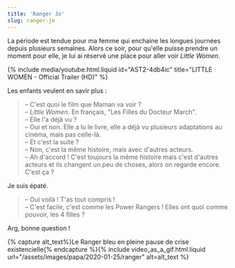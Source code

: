 ```yaml
---
title: 'Ranger Jo'
slug: ranger-jo
---
```


La période est tendue pour ma femme qui enchaine les longues journées depuis
plusieurs semaines. Alors ce soir, pour qu'elle puisse prendre un moment pour
elle, je lui ai réservé une place pour aller voir <i lang="en">Little Women</i>.

{% include media/youtube.html.liquid id="AST2-4db4ic" title="LITTLE WOMEN - Official Trailer (HD)" %}

Les enfants veulent en savir plus :

> – C'est quoi le film que Maman va voir ?  
> – <i lang="en">Little Women</i>. En français, "Les Filles du Docteur March".  
> – Elle l'a déjà vu ?  
> – Oui et non. Elle a lu le livre, elle a déjà vu plusieurs adaptations au
> cinéma, mais pas celle-là.  
> – Et c'est la suite ?  
> – Non, c'est la même histoire, mais avec d'autres acteurs.  
> – Ah d'accord ! C'est toujours la même histoire mais c'est d'autres acteurs et
> ils changent un peu de choses, alors on regarde encore. C'est ça ?

Je suis épaté.

> – Oui voilà ! T'as tout compris !  
> – C'est facile, c'est comme les Power Rangers ! Elles ont quoi comme pouvoir,
> les 4 filles ?

Arg, bonne question !

{% capture alt_text%}Le Ranger bleu en pleine pause de crise
existencielle{% endcapture %}{% include video_as_a_gif.html.liquid
url="/assets/images/papa/2020-01-25/ranger"
alt=alt_text
%}

